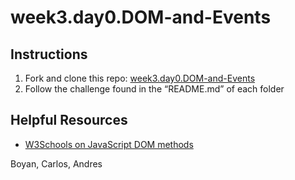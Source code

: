 # week3.day0.DOM-and-Events

## Instructions
1. Fork and clone this repo: [week3.day0.DOM-and-Events](https://github.com/AllStarCodeOrg/week3.day0.DOM-and-Events)
2. Follow the challenge found in the “README.md” of each folder

## Helpful Resources
- [W3Schools on JavaScript DOM methods](https://www.w3schools.com/js/js_htmldom_methods.asp)

Boyan, Carlos, Andres 